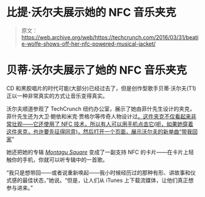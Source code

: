 # 比提·沃尔夫展示她的 NFC 音乐夹克

> 原文：<https://web.archive.org/web/https://techcrunch.com/2016/03/31/beatie-wolfe-shows-off-her-nfc-powered-musical-jacket/>

# 贝蒂·沃尔夫展示了她的 NFC 音乐夹克

CD 和黑胶唱片的时代可能(大部分)已经过去了，但是创作型歌手贝蒂·沃尔夫(T1)正以一种非常真实的方式让音乐变得真实。

沃尔夫顺道参观了 TechCrunch 纽约办公室，展示了她由菲什先生设计的夹克，菲什先生还为大卫·鲍依和米克·贾格尔等传奇人物设计过[。这件夹克不仅看起来非常壮观——它还使用了 NFC 技术，所以有人可以用手机点击它(呃，如果她穿着这件夹克，也许要先征得同意)，然后打开一个页面，展示沃尔夫的新单曲“](https://web.archive.org/web/20230326031838/http://www.dailymail.co.uk/news/article-3422402/Austin-Powers-style-fashion-make-return-launch-Mr-Fish-designs-popular-David-Bowie-Mick-Jagger.html)[带我回家](https://web.archive.org/web/20230326031838/http://www.beatiewolfe.com/take-me-home-jacket)”

她还把她的专辑 *[Montagu Square](https://web.archive.org/web/20230326031838/http://www.beatiewolfe.com/#montagu-section)* 变成了一副支持 NFC 的卡片——在卡片上轻触你的手机，你就可以听专辑中的一首歌。

“我只是想带回——或者说重新唤起——我小时候经历过的那种有形、讲故事和仪式感的最佳状态，”她说。“但是，让人们从 iTunes 上下载流媒体，让他们真正想参与进来。”